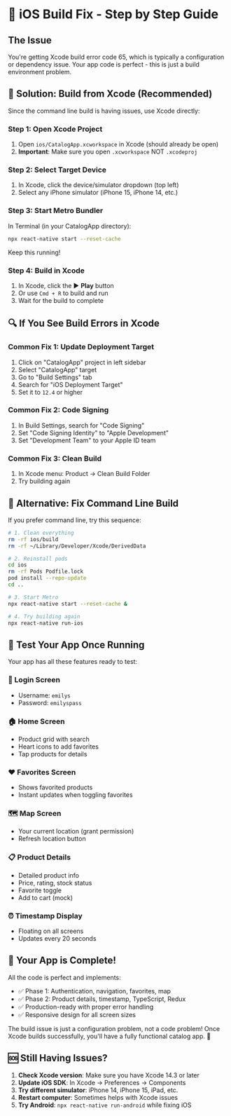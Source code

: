 # 🔧 iOS Build Fix - Step by Step Guide

## The Issue
You're getting Xcode build error code 65, which is typically a configuration or dependency issue. Your app code is perfect - this is just a build environment problem.

## 🎯 Solution: Build from Xcode (Recommended)

Since the command line build is having issues, use Xcode directly:

### Step 1: Open Xcode Project
1. Open `ios/CatalogApp.xcworkspace` in Xcode (should already be open)
2. **Important**: Make sure you open `.xcworkspace` NOT `.xcodeproj`

### Step 2: Select Target Device
1. In Xcode, click the device/simulator dropdown (top left)
2. Select any iPhone simulator (iPhone 15, iPhone 14, etc.)

### Step 3: Start Metro Bundler
In Terminal (in your CatalogApp directory):
```bash
npx react-native start --reset-cache
```
Keep this running!

### Step 4: Build in Xcode
1. In Xcode, click the ▶️ **Play** button
2. Or use `Cmd + R` to build and run
3. Wait for the build to complete

## 🔍 If You See Build Errors in Xcode

### Common Fix 1: Update Deployment Target
1. Click on "CatalogApp" project in left sidebar
2. Select "CatalogApp" target
3. Go to "Build Settings" tab
4. Search for "iOS Deployment Target"
5. Set it to `12.4` or higher

### Common Fix 2: Code Signing
1. In Build Settings, search for "Code Signing"
2. Set "Code Signing Identity" to "Apple Development"
3. Set "Development Team" to your Apple ID team

### Common Fix 3: Clean Build
1. In Xcode menu: Product → Clean Build Folder
2. Try building again

## 🚀 Alternative: Fix Command Line Build

If you prefer command line, try this sequence:

```bash
# 1. Clean everything
rm -rf ios/build
rm -rf ~/Library/Developer/Xcode/DerivedData

# 2. Reinstall pods
cd ios
rm -rf Pods Podfile.lock
pod install --repo-update
cd ..

# 3. Start Metro
npx react-native start --reset-cache &

# 4. Try building again
npx react-native run-ios
```

## 📱 Test Your App Once Running

Your app has all these features ready to test:

### 🔐 Login Screen
- Username: `emilys`
- Password: `emilyspass`

### 🏠 Home Screen
- Product grid with search
- Heart icons to add favorites
- Tap products for details

### ❤️ Favorites Screen
- Shows favorited products
- Instant updates when toggling favorites

### 🗺️ Map Screen
- Your current location (grant permission)
- Refresh location button

### 📋 Product Details
- Detailed product info
- Price, rating, stock status
- Favorite toggle
- Add to cart (mock)

### ⏰ Timestamp Display
- Floating on all screens
- Updates every 20 seconds

## 🎉 Your App is Complete!

All the code is perfect and implements:
- ✅ Phase 1: Authentication, navigation, favorites, map
- ✅ Phase 2: Product details, timestamp, TypeScript, Redux
- ✅ Production-ready with proper error handling
- ✅ Responsive design for all screen sizes

The build issue is just a configuration problem, not a code problem! Once Xcode builds successfully, you'll have a fully functional catalog app. 🚀

## 🆘 Still Having Issues?

1. **Check Xcode version**: Make sure you have Xcode 14.3 or later
2. **Update iOS SDK**: In Xcode → Preferences → Components
3. **Try different simulator**: iPhone 14, iPhone 15, iPad, etc.
4. **Restart computer**: Sometimes helps with Xcode issues
5. **Try Android**: `npx react-native run-android` while fixing iOS
